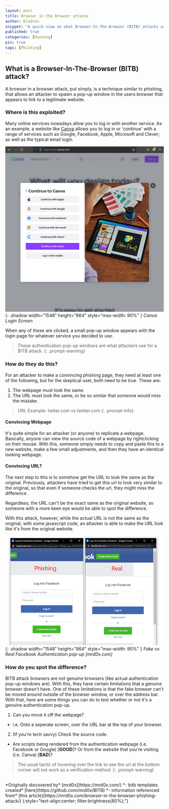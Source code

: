 ```yaml
---
layout: post
title: Browser in the Browser attacks
author: Kludron
snippet: "A quick view on what Browser-In-The-Browser (BITB) attacks are and how to spot one."
published: true
categories: [Hacking]
pin: true
tags: [Phishing]
---
```


## What is a Browser-In-The-Browser (BITB) attack?

A browser in a browser attack, put simply, is a technique similar to phishing,
that allows an attacker to spawn a pop-up window in the users browser that 
appears to link to a legitimate website.


### Where is this exploited?

Many online services nowadays allow you to log in with another service. As an 
example, a website like [Canva](https://www.canva.com) allows you to log in or
'continue' with a range of services such as Google, Facebook, Apple, Microsoft
and Clever; as well as the typical email login.

![canva-login-screen](/assets/img/canva-login.png){: .shadow width="1548" height="864" style="max-width: 90%" }
_Canva Login Screen_


When any of these are clicked, a small pop-up window appears with the login
page for whatever service you decided to use.


> These authentication pop-up windows are what attackers use for a BITB attack.
{: .prompt-warning}


### How do they do this?

For an attacker to make a convincing phishing page, they need at least one 
of the following, but for the skeptical user, both need to be true. These are:

1. The webpage must look the same.
2. The URL must look the same, or be so similar that someone would miss the
mistake.

> URL Example: twiter.com vs twitter.com
{: .prompt-info}

#### Convincing Webpage

It's quite simple for an attacker (or anyone) to replicate a webpage.
Basically, anyone can view the source code of a webpage by rightclicking on
their mouse. With this, someone simply needs to copy and paste this to a new
website, make a few small adjustments, and then they have an identical looking
webpage.

#### Convincing URL?

The next step to this is to somehow get the URL to look the same as the
original. Previously, attackers have tried to get this url to look very
similar to the original, so that even if someone checks the url, they might
miss the difference. 

Regardless, the URL can't be the exact same as the original website, so 
someone with a more keen eye would be able to spot the difference.

With this attack, however, while the actual URL is not the same as the 
original, with some javascript code, an attacker is able to make the URL 
look like it's from the original website.

![bitb-fake-vs-real](/assets/img/bitb-phishing-vs-real.png){: .shadow width="1548" height="864" style="max-width: 90%" }
_Fake vs Real Facebook Authentication pop-up [mrd0x.com]_

### How do you spot the difference?

BITB attack browsers are not genuine browsers (like actual authentication
pop-up windows are). With this, they have certain limitations that a genuine
browser doesn't have. One of these limitations is that the fake browser can't 
be moved around outside of the browser window, or over the address bar. With 
that, here are some things you can do to test whether or not it's a genuine 
authentication pop-up.

1. Can you move it off the webpage?
  - i.e. Onto a seperate screen, over the URL bar at the top of your browser.
2. (If you're tech savvy) Check the source code.
  - Are scripts being rendered from the authentication webpage (i.e. Facebook
  or Google) [**GOOD**]? Or from the website that you're visiting (i.e. Canva)
  [**BAD**]?

> The usual tactic of hovering over the link to see the url at the bottom corner will not work as a verification method.
{: .prompt-warning}

<br>
*Originally discovered by* [mrd0x](https://mrd0x.com/) *- bitb templates created* [here](https://github.com/mrd0x/BITB) *- information referenced from* [this article](https://mrd0x.com/browser-in-the-browser-phishing-attack/)
{:style="text-align:center; filter:brightness(80%);"}

